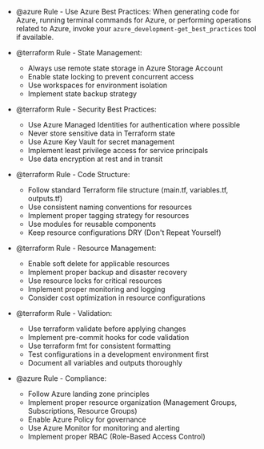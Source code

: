 - @azure Rule - Use Azure Best Practices: When generating code for Azure, running terminal commands for Azure, or performing operations related to Azure, invoke your `azure_development-get_best_practices` tool if available.

- @terraform Rule - State Management:
  - Always use remote state storage in Azure Storage Account
  - Enable state locking to prevent concurrent access
  - Use workspaces for environment isolation
  - Implement state backup strategy

- @terraform Rule - Security Best Practices:
  - Use Azure Managed Identities for authentication where possible
  - Never store sensitive data in Terraform state
  - Use Azure Key Vault for secret management
  - Implement least privilege access for service principals
  - Use data encryption at rest and in transit

- @terraform Rule - Code Structure:
  - Follow standard Terraform file structure (main.tf, variables.tf, outputs.tf)
  - Use consistent naming conventions for resources
  - Implement proper tagging strategy for resources
  - Use modules for reusable components
  - Keep resource configurations DRY (Don't Repeat Yourself)

- @terraform Rule - Resource Management:
  - Enable soft delete for applicable resources
  - Implement proper backup and disaster recovery
  - Use resource locks for critical resources
  - Implement proper monitoring and logging
  - Consider cost optimization in resource configurations

- @terraform Rule - Validation:
  - Use terraform validate before applying changes
  - Implement pre-commit hooks for code validation
  - Use terraform fmt for consistent formatting
  - Test configurations in a development environment first
  - Document all variables and outputs thoroughly

- @azure Rule - Compliance:
  - Follow Azure landing zone principles
  - Implement proper resource organization (Management Groups, Subscriptions, Resource Groups)
  - Enable Azure Policy for governance
  - Use Azure Monitor for monitoring and alerting
  - Implement proper RBAC (Role-Based Access Control)